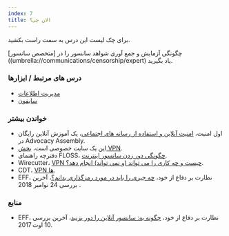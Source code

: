 ```yaml
---
index: 7
title: الان چی؟
---
```

برای چک لیست این درس به سمت راست بکشید.

چگونگی آزمایش و جمع آوری شواهد سانسور را در [متخصص سانسور]((umbrella://communications/censorship/expert) یاد بگیرید.

### درس های مرتبط / ایزارها

*   [مدیریت اطلاعات](umbrella://information/managing-information)
*   [سایفون](umbrella://tools/messagging/s_psiphon.md)

### خواندن بیشتر

*    اول امنیت، [امنیت آنلاین و استفاده از رسانه های اجتماعی](https://advocacyassembly.org/en/courses/32/#/chapter/1/lesson/1)، یک آموزش آنلاین رایگان در Advocacy Assembly.
*   این یک سایت خصوصی است، [بخش VPN](https://thatoneprivacysite.net/vpn-section/).
*   دفترچه راهنمای FLOSS، [چگونگی دور زدن سانسور اینترنت](http://booki.flossmanuals.net/bypassing-censorship/).
*   Wirecutter، [VPN چیست و چه کاری را می تواند (و نمی تواند) انجام دهد؟](https://thewirecutter.com/reviews/what-is-avpn/).
*   CDT، [VPN ها](https://cdt.org/issue/privacy-data/vpns/).
*   EFF، نظارت بر دفاع از خود، [چه جیزی را باید در مورد رمزگذاری بدانم؟](https://ssd.eff.org/en/module/what-should-i-know-about-encryption)، آخرین بررسی 24 نوامبر 2018 .


### منابع

*   EFF، نظارت بر دفاع از خود، [چگونه به: سانسور آنلاین را دور بزنید](https://ssd.eff.org/en/module/how-circumvent-online-censorship)، آخرین بررسی 10 اوت 2017.